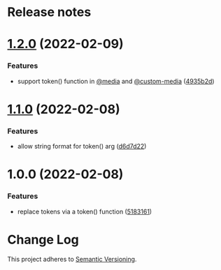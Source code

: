 # Release notes

# [1.2.0](https://github.com/jptaranto/postcss-design-tokens/compare/1.1.0...1.2.0) (2022-02-09)


### Features

* support token() function in [@media](https://github.com/media) and [@custom-media](https://github.com/custom-media) ([4935b2d](https://github.com/jptaranto/postcss-design-tokens/commit/4935b2d471b701f6bc924ae316b427137cf5be7c))

# [1.1.0](https://github.com/jptaranto/postcss-design-tokens/compare/1.0.0...1.1.0) (2022-02-08)


### Features

* allow string format for token() arg ([d6d7d22](https://github.com/jptaranto/postcss-design-tokens/commit/d6d7d224c262855ee3f46896c5280ed7d8f4dbf0))

# 1.0.0 (2022-02-08)


### Features

* replace tokens via a token() function ([5183161](https://github.com/jptaranto/postcss-design-tokens/commit/5183161688da89e291a2522ce4fbe820c2abed94))

# Change Log

This project adheres to [Semantic Versioning](http://semver.org/).
